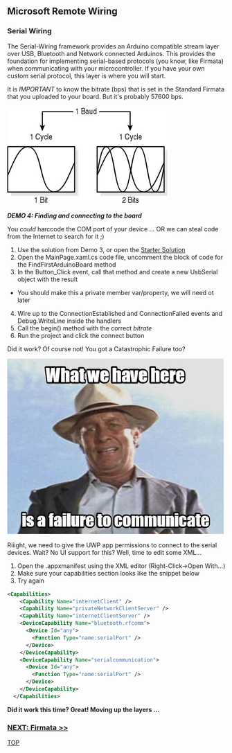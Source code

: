 ## Microsoft Remote Wiring

### Serial Wiring

The Serial-Wiring framework provides an Arduino compatible stream layer over USB, Bluetooth and Network connected Arduinos.
This provides the foundation for implementing serial-based protocols (you know, like Firmata) when communicating with your
microcontroller.  If you have your own custom serial protocol, this layer is where you will start.

It is *IMPORTANT* to know the bitrate (bps) that is set in the Standard Firmata that you uploaded to your board.  But it's probably 57600 bps.

![baud != bitrate](assets/baudrate.jpg)

_**DEMO 4: Finding and connecting to the board**_

You _could_ harccode the COM port of your device ... OR we can steal code from the Internet to search for it ;)

1. Use the solution from Demo 3, or open the [Starter Solution](https://github.com/JAgostoni/pgh-dot-net-remote-wiring/tree/wip/Demo4/Starter/)
2. Open the MainPage.xaml.cs code file, uncomment the block of code for the FindFirstArduinoBoard method
3. In the Button_Click event, call that method and create a new UsbSerial object with the result
  - You should make this a private member var/property, we will need ot later
4. Wire up to the ConnectionEstablished and ConnectionFailed events and Debug.WriteLine inside the handlers
5. Call the begin() method with the correct _bitrate_
6. Run the project and click the connect button

Did it work?  Of course not! You got a Catastrophic Failure too? 

![failure](assets/communicate.jpg)

Riiight, we need to give the UWP app permissions to connect
to the serial devices.  Wait? No UI support for this? Well, time to edit some XML...

1. Open the .appxmanifest using the XML editor (Right-Click->Open With...)
2. Make sure your capabilities section looks like the snippet below
3. Try again

```xml
<Capabilities>
    <Capability Name="internetClient" />
    <Capability Name="privateNetworkClientServer" />
    <Capability Name="internetClientServer" />
    <DeviceCapability Name="bluetooth.rfcomm">
      <Device Id="any">
        <Function Type="name:serialPort" />
      </Device>
    </DeviceCapability>
    <DeviceCapability Name="serialcommunication">
      <Device Id="any">
        <Function Type="name:serialPort" />
      </Device>
    </DeviceCapability>
  </Capabilities>
```

**Did it work this time? Great! Moving up the layers ...**


### [NEXT: Firmata >>](msiotwiring_3.md)

[TOP](README.md)